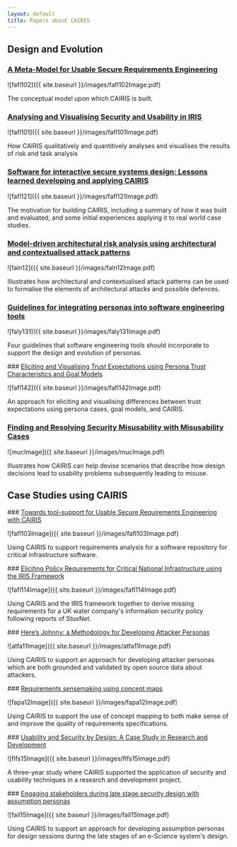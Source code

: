 ```yaml
---
layout: default
title: Papers about CAIRIS
---
```


## Design and Evolution

### [A Meta-Model for Usable Secure Requirements Engineering](http://www.shamalfaily.com/wp-content/papercite-data/pdf/fafl102.pdf)

![fafl102]({{ site.baseurl }}/images/fafl102Image.pdf)

The conceptual model upon which CAIRIS is built.


### [Analysing and Visualising Security and Usability in IRIS](http://www.shamalfaily.com/wp-content/papercite-data/pdf/fafl101.pdf)

![fafl101]({{ site.baseurl }}/images/fafl101Image.pdf)

How CAIRIS qualitatively and quantitively analyses and visualises the results of risk and task analysis

### [Software for interactive secure systems design: Lessons learned developing and applying CAIRIS](http://www.shamalfaily.com/wp-content/papercite-data/pdf/fafl121.pdf)

![fafl121]({{ site.baseurl }}/images/fafl121Image.pdf)

The motivation for building CAIRIS, including a summary of how it was built and evaluated, and some initial experiences applying it to real world case studies.

### [Model-driven architectural risk analysis using architectural and contextualised attack patterns](http://www.shamalfaily.com/wp-content/papercite-data/pdf/faln12.pdf)

![faln12]({{ site.baseurl }}/images/faln12Image.pdf)

Illustrates how architectural and contextualised attack patterns can be used to formalise the elements of architectural attacks and possible defences.

### [Guidelines for integrating personas into software engineering tools](http://www.shamalfaily.com/wp-content/papercite-data/pdf/faly131.pdf)

![faly131]({{ site.baseurl }}/images/faly131Image.pdf)

Four guidelines that software engineering tools should incorporate to support the design and evolution of personas.


### [Eliciting and Visualising Trust Expectations using Persona Trust Characteristics and Goal Models](http://www.shamalfaily.com/wp-content/papercite-data/pdf/fafl142.pdf)

![fafl142]({{ site.baseurl }}/images/fafl142Image.pdf)

An approach for eliciting and visualising differences between trust expectations using persona cases, goal models, and CAIRIS.

### [Finding and Resolving Security Misusability with Misusability Cases](http://dx.doi.org/10.1007/s00766-014-0217-8)

![mucImage]({{ site.baseurl }}/images/mucImage.pdf)

Illustrates how CAIRIS can help devise scenarios that describe how design decisions lead to usability problems subsequently leading to misuse.

## Case Studies using CAIRIS

### [Towards tool-support for Usable Secure Requirements Engineering with CAIRIS](http://www.shamalfaily.com/wp-content/papercite-data/pdf/fafl103.pdf)

![fafl103Image]({{ site.baseurl }}/images/fafl103Image.pdf)

Using CAIRIS to support requirements analysis for a software repository for critical infrastructure software.

### [Eliciting Policy Requirements for Critical National Infrastructure using the IRIS Framework](http://www.shamalfaily.com/wp-content/papercite-data/pdf/fafl114.pdf)

![fafl114Image]({{ site.baseurl }}/images/fafl114Image.pdf)

Using CAIRIS and the IRIS framework together to derive missing requirements for a UK water company's information security policy following reports of StuxNet.

### [Here’s Johnny: a Methodology for Developing Attacker Personas](http://www.shamalfaily.com/wp-content/papercite-data/pdf/atfa11.pdf)

![atfa11Image]({{ site.baseurl }}/images/atfa11Image.pdf)

Using CAIRIS to support an approach for developing attacker personas which are both grounded and validated by open source data about attackers.

### [Requirements sensemaking using concept maps](http://www.shamalfaily.com/wp-content/papercite-data/pdf/fapa12.pdf)

![fapa12Image]({{ site.baseurl }}/images/fapa12Image.pdf)

Using CAIRIS to support the use of concept mapping to both make sense of and improve the quality of requirements specifications.


### [Usability and Security by Design: A Case Study in Research and Development](http://www.shamalfaily.com/wp-content/papercite-data/pdf/flfs15.pdf)

![flfs15Image]({{ site.baseurl }}/images/flfs15Image.pdf)

A three-year study where CAIRIS supported the application of security and usability techniques in a research and development project.

### [Engaging stakeholders during late stage security design with assumption personas](http://www.shamalfaily.com/wp-content/papercite-data/pdf/fail15.pdf)

![fail15Image]({{ site.baseurl }}/images/fail15Image.pdf)

Using CAIRIS to support an approach for developing assumption personas for design sessions during the late stages of an e-Science system's design.
